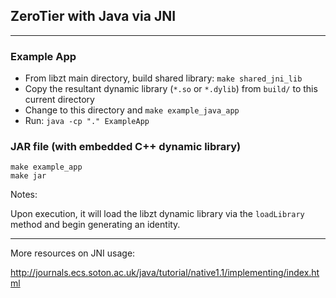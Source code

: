 ## ZeroTier with Java via JNI
***

### Example App

- From libzt main directory, build shared library: `make shared_jni_lib`
- Copy the resultant dynamic library (`*.so` or `*.dylib`) from `build/` to this current directory
- Change to this directory and `make example_java_app`
- Run: `java -cp "." ExampleApp`

### JAR file (with embedded C++ dynamic library)

```
make example_app
make jar
```

Notes:

Upon execution, it will load the libzt dynamic library via the `loadLibrary` method and begin generating an identity.

***

More resources on JNI usage:

http://journals.ecs.soton.ac.uk/java/tutorial/native1.1/implementing/index.html
